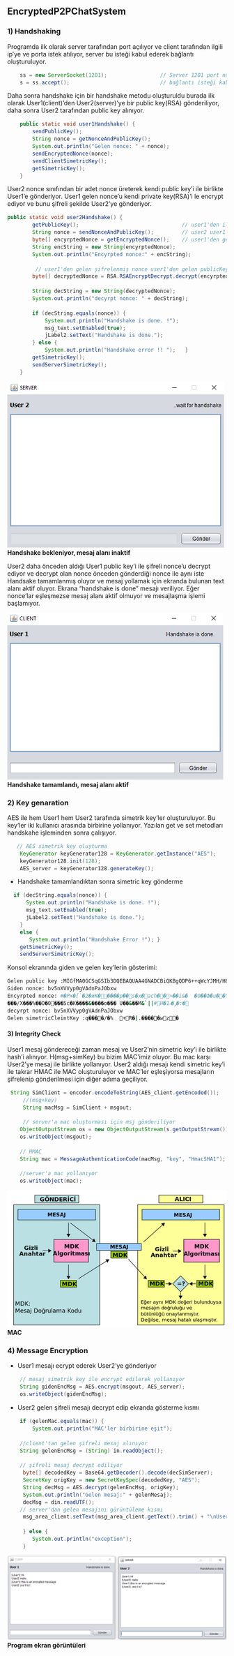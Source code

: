 ## EncryptedP2PChatSystem
### 1)	Handshaking

Programda ilk olarak server tarafından port açılıyor ve client tarafından ilgili ip’ye ve porta istek atılıyor, server bu isteği kabul ederek bağlantı oluşturuluyor.

```java
    ss = new ServerSocket(1201);                 // Server 1201 port numarasında başlar
    s = ss.accept();                             // bağlantı isteği kabul etme
```

Daha sonra handshake için bir handshake metodu oluşturuldu burada ilk olarak User1(client)’den User2(server)’ye bir public key(RSA) gönderiliyor, daha sonra User2 tarafından public key alınıyor. 
```java
    public static void user1Handshake() {
        sendPublicKey();
        String nonce = getNonceAndPublicKey();
        System.out.println("Gelen nonce: " + nonce);
        sendEncryptedNonce(nonce);
        sendClientSimetricKey();
        getSimetricKey();
    }
```
User2 nonce sınıfından bir adet nonce üreterek kendi public key’i ile birlikte User1’e gönderiyor. User1 gelen nonce’u kendi private key(RSA)’i le encrypt ediyor ve bunu şifreli şekilde User2’ye gönderiyor. 
```java
public static void user2Handshake() {
        getPublicKey();                                 // user1'den ilk public key geliyor
        String nonce = sendNonceAndPublicKey();         // user2 user1'e nonce ve kendi public key'ini yolluyor
        byte[] encyrptedNonce = getEncryptedNonce();    // user1'den gelen private key'i ile şifrelenmiş Nonce
        String encString = new String(encyrptedNonce);
        System.out.println("Encyrpted nonce:" + encString);
        
         // user1'den gelen şifrelenmiş nonce user1'den gelen publicKey ile decyrpt ediliyor
        byte[] decryptedNonce = RSA.RSAEncryptDecrypt.decrypt(encyrptedNonce, publicKeyGelen);   
   
        String decString = new String(decryptedNonce);
        System.out.println("decyrpt nonce: " + decString);

        if (decString.equals(nonce)) {
            System.out.println("Handshake is done. !");
            msg_text.setEnabled(true);
            jLabel2.setText("Handshake is done.");
        } else {
            System.out.println("Handshake error !! ");   }
        getSimetricKey();
        sendServerSimetricKey();
    }
```

![1](https://github.com/ibrahimyyildirim/EncryptedP2PChatSystem/blob/master/img/1.png)<br>
**Handshake bekleniyor, mesaj alanı inaktif**

User2 daha önceden aldığı User1 public key’i ile şifreli nonce’u decrypt ediyor ve decrypt olan nonce önceden gönderdiği nonce ile aynı iste Handsake tamamlanmış oluyor ve mesaj yollamak için ekranda bulunan text alanı aktif oluyor. Ekrana “handshake is done” mesajı veriliyor. Eğer nonce’lar eşleşmezse mesaj alanı aktif olmuyor ve mesajlaşma işlemi başlamıyor.

![2](https://github.com/ibrahimyyildirim/EncryptedP2PChatSystem/blob/master/img/2.png)<br>
**Handshake tamamlandı, mesaj alanı aktif**

### 2)	Key genaration

AES ile hem User1 hem User2 tarafında simetrik key’ler oluşturuluyor. Bu key’ler iki kullanıcı arasında birbirine yollanıyor. Yazılan get ve set metodları handskahe işleminden sonra çalışıyor.
```java
   // AES simetrik key oluşturma 
    KeyGenerator keyGenerator128 = KeyGenerator.getInstance("AES");
    keyGenerator128.init(128);
    AES_server = keyGenerator128.generateKey();
```
 - Handshake tamamlandıktan sonra simetric key gönderme


```java
  if (decString.equals(nonce)) {
      System.out.println("Handshake is done. !");
      msg_text.setEnabled(true);
      jLabel2.setText("Handshake is done.");
    }
    else {
       System.out.println("Handshake Error !"); }
    getSimetricKey();
    sendServerSimetricKey();
```

Konsol ekranında giden ve gelen key’lerin gösterimi:
```sh
Gelen public key :MIGfMA0GCSqGSIb3DQEBAQUAA4GNADCBiQKBgQDP6++qWcYJMH/H8/SiXOq3ebPI6gITZfBerdkKVO1h9RvyiUqa4cyXiYXhAzFK2i5Y+6MxvYRJgZQCj8QAgoxvWY1KE0JClPzZeU76nnKrn0a3z49qByfyWrgj3zlm/vla8EaamyulLV5h+9aBBgBXu0a/gw/HJ0S8tBHU6KHdF
Giden nonce: bv5nXVVyp0gVAdnPaJObxw
Encyrpted nonce: #�Px�[`�2�ӥK�����p��s�x�ach��>��i&�	�O��Ֆ�u��Y[������
���/X���%��O�0���5c�K����&����o��� U��&��M&`||#H�ݛ�˶1�:�
decyrpt nonce: bv5nXVVyp0gVAdnPaJObxw
Gelen simetricCleintKey :q����/�%	+R�|.�����wz�
```

#### 3)	Integrity Check
User1 mesaj göndereceği zaman mesaj ve User2’nin simetric key’i ile birlikte hash’i alınıyor. H(msg+simKey) bu bizim MAC’imiz oluyor. Bu mac karşı User2’ye mesaj ile birlikte yollanıyor. User2 aldığı mesajı kendi simetric key’i ile takrar HMAC ile MAC oluşturuluyor ve MAC’ler eşleşiyorsa mesajların şifrelenip gönderilmesi için diğer adıma geçiliyor.

```java
 String SimClient = encoder.encodeToString(AES_client.getEncoded());
     //(msg+key)
     String macMsg = SimClient + msgout;

     // server'a mac oluşturması için msj gönderiliyor
    ObjectOutputStream os = new ObjectOutputStream(s.getOutputStream());
    os.writeObject(msgout);

    // HMAC
    String mac = MessageAuthenticationCode(macMsg, "key", "HmacSHA1");

    //server'a mac yollanıyor
    os.writeObject(mac);
```

![3](https://github.com/ibrahimyyildirim/EncryptedP2PChatSystem/blob/master/img/3.png)<br>
**MAC**

### 4)	Message Encryption
 - User1 mesajı ecrypt ederek User2’ye gönderiyor
 
```java
    // mesaj simetrik key ile encrypt edilerek yollanıyor
    String gidenEncMsg = AES.encrypt(msgout, AES_server);
    os.writeObject(gidenEncMsg);
```

- User2 gelen şifreli mesajı decrypt edip ekranda gösterme kısmı

```java
    if (gelenMac.equals(mac)) {
        System.out.println("MAC'ler birbirine eşit");

    //client'tan gelen şifreli mesaj alınıyor
    String gelenEncMsg = (String) in.readObject();

    // şifreli mesaj decrypt ediliyor
     byte[] decodedKey = Base64.getDecoder().decode(decSimServer);
     SecretKey origKey = new SecretKeySpec(decodedKey, "AES");
     String decMsg = AES.decrypt(gelenEncMsg, origKey);
     System.out.println("Gelen mesaj:" + gelenMesaj);
     decMsg = din.readUTF();
    // server'dan gelen mesajını görüntüleme kısmı
     msg_area_client.setText(msg_area_client.getText().trim() + "\nUser2: " + decMsg); /

     } else {
        System.out.println("exception");
     }
```
![4](https://github.com/ibrahimyyildirim/EncryptedP2PChatSystem/blob/master/img/4.png)<br>
**Program ekran görüntüleri**

